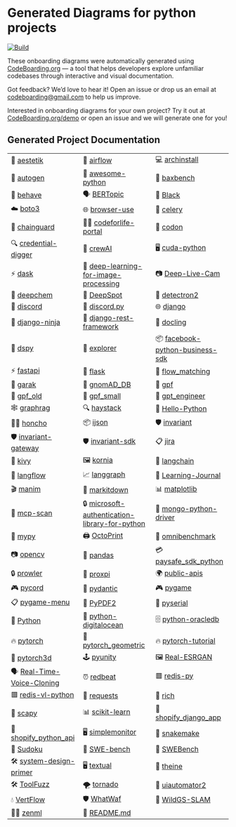 # Generated Diagrams for python projects
<a href="https://www.python.org/">
    <img alt="Build" src="https://img.shields.io/badge/python-3x-blue">
    
</a>

These onboarding diagrams were automatically generated using [CodeBoarding.org](https://codeboarding.org) — a tool that helps developers explore unfamiliar codebases through interactive and visual documentation.

Got feedback? We’d love to hear it! Open an issue or drop us an email at [codeboarding@gmail.com](mailto:codeboarding@gmail.com) to help us improve.

Interested in onboarding diagrams for your own project? Try it out at [CodeBoarding.org/demo](https://codeboarding.org/demo) or open an issue and we will generate one for you!


## Generated Project Documentation

<table>
  <tr>
    <td>🎨 <a href="aestetik/on_boarding.md">aestetik</a></td>
    <td>🐍 <a href="airflow/on_boarding.md">airflow</a></td>
    <td>💻 <a href="archinstall/on_boarding.md">archinstall</a></td>
  </tr>
  <tr>
    <td>🤖 <a href="autogen/on_boarding.md">autogen</a></td>
    <td>🌟 <a href="awesome-python/on_boarding.md">awesome-python</a></td>
    <td>🧪 <a href="baxbench/on_boarding.md">baxbench</a></td>
  </tr>
  <tr>
    <td>🧪 <a href="behave/on_boarding.md">behave</a></td>
    <td>🗣️ <a href="BERTopic/on_boarding.md">BERTopic</a></td>
    <td>🖤 <a href="Black/on_boarding.md">Black</a></td>
  </tr>
  <tr>
    <td>☁️ <a href="boto3/on_boarding.md">boto3</a></td>
    <td>🌐 <a href="browser-use/on_boarding.md">browser-use</a></td>
    <td>🎯 <a href="celery/on_boarding.md">celery</a></td>
  </tr>
  <tr>
    <td>🔗 <a href="chainguard/on_boarding.md">chainguard</a></td>
    <td>👩‍🏫 <a href="codeforlife-portal/on_boarding.md">codeforlife-portal</a></td>
    <td>🧬 <a href="codon/on_boarding.md">codon</a></td>
  </tr>
  <tr>
    <td>🔍 <a href="credential-digger/on_boarding.md">credential-digger</a></td>
    <td>🤝 <a href="crewAI/on_boarding.md">crewAI</a></td>
    <td>🖥️ <a href="cuda-python/on_boarding.md">cuda-python</a></td>
  </tr>
  <tr>
    <td>⚡ <a href="dask/on_boarding.md">dask</a></td>
    <td>🧠 <a href="deep-learning-for-image-processing/on_boarding.md">deep-learning-for-image-processing</a></td>
    <td>📷 <a href="Deep-Live-Cam/on_boarding.md">Deep-Live-Cam</a></td>
  </tr>
  <tr>
    <td>🧪 <a href="deepchem/on_boarding.md">deepchem</a></td>
    <td>🧬 <a href="DeepSpot/on_boarding.md">DeepSpot</a></td>
    <td>🤖 <a href="detectron2/on_boarding.md">detectron2</a></td>
  </tr>
  <tr>
    <td>💬 <a href="discord/on_boarding.md">discord</a></td>
    <td>💬 <a href="discord.py/on_boarding.md">discord.py</a></td>
    <td>🌐 <a href="django/on_boarding.md">django</a></td>
  </tr>
  <tr>
    <td>🦸 <a href="django-ninja/on_boarding.md">django-ninja</a></td>
    <td>🔗 <a href="django-rest-framework/on_boarding.md">django-rest-framework</a></td>
    <td>📄 <a href="docling/on_boarding.md">docling</a></td>
  </tr>
  <tr>
    <td>🧠 <a href="dspy/on_boarding.md">dspy</a></td>
    <td>🧭 <a href="explorer/on_boarding.md">explorer</a></td>
    <td>📦 <a href="facebook-python-business-sdk/on_boarding.md">facebook-python-business-sdk</a></td>
  </tr>
  <tr>
    <td>⚡ <a href="fastapi/on_boarding.md">fastapi</a></td>
    <td>🍶 <a href="flask/on_boarding.md">flask</a></td>
    <td>🔀 <a href="flow_matching/on_boarding.md">flow_matching</a></td>
  </tr>
  <tr>
    <td>👾 <a href="garak/on_boarding.md">garak</a></td>
    <td>🧬 <a href="gnomAD_DB/on_boarding.md">gnomAD_DB</a></td>
    <td>🧬 <a href="gpf/on_boarding.md">gpf</a></td>
  </tr>
  <tr>
    <td>🧬 <a href="gpf_old/on_boarding.md">gpf_old</a></td>
    <td>🧬 <a href="gpf_small/on_boarding.md">gpf_small</a></td>
    <td>🤖 <a href="gpt_engineer/on_boarding.md">gpt_engineer</a></td>
  </tr>
  <tr>
    <td>🕸️ <a href="graphrag/on_boarding.md">graphrag</a></td>
    <td>🔍 <a href="haystack/on_boarding.md">haystack</a></td>
    <td>👋 <a href="Hello-Python/on_boarding.md">Hello-Python</a></td>
  </tr>
  <tr>
    <td>👨‍💻 <a href="honcho/on_boarding.md">honcho</a></td>
    <td>📦 <a href="ijson/on_boarding.md">ijson</a></td>
    <td>🛡️ <a href="invariant/on_boarding.md">invariant</a></td>
  </tr>
  <tr>
    <td>🛡️ <a href="invariant-gateway/on_boarding.md">invariant-gateway</a></td>
    <td>🛡️ <a href="invariant-sdk/on_boarding.md">invariant-sdk</a></td>
    <td>📋 <a href="jira/on_boarding.md">jira</a></td>
  </tr>
  <tr>
    <td>📱 <a href="kivy/on_boarding.md">kivy</a></td>
    <td>🖼️ <a href="kornia/on_boarding.md">kornia</a></td>
    <td>🔗 <a href="langchain/on_boarding.md">langchain</a></td>
  </tr>
  <tr>
    <td>🔄 <a href="langflow/on_boarding.md">langflow</a></td>
    <td>📈 <a href="langgraph/on_boarding.md">langgraph</a></td>
    <td>📓 <a href="Learning-Journal/on_boarding.md">Learning-Journal</a></td>
  </tr>
  <tr>
    <td>🎬 <a href="manim/on_boarding.md">manim</a></td>
    <td>📝 <a href="markitdown/on_boarding.md">markitdown</a></td>
    <td>📊 <a href="matplotlib/on_boarding.md">matplotlib</a></td>
  </tr>
  <tr>
    <td>🔎 <a href="mcp-scan/on_boarding.md">mcp-scan</a></td>
    <td>🔒 <a href="microsoft-authentication-library-for-python/on_boarding.md">microsoft-authentication-library-for-python</a></td>
    <td>🍃 <a href="mongo-python-driver/on_boarding.md">mongo-python-driver</a></td>
  </tr>
  <tr>
    <td>📝 <a href="mypy/on_boarding.md">mypy</a></td>
    <td>🖨️ <a href="OctoPrint/on_boarding.md">OctoPrint</a></td>
    <td>🧪 <a href="omnibenchmark/on_boarding.md">omnibenchmark</a></td>
  </tr>
  <tr>
    <td>📷 <a href="opencv/on_boarding.md">opencv</a></td>
    <td>🐼 <a href="pandas/on_boarding.md">pandas</a></td>
    <td>💳 <a href="paysafe_sdk_python/on_boarding.md">paysafe_sdk_python</a></td>
  </tr>
  <tr>
    <td>🔒 <a href="prowler/on_boarding.md">prowler</a></td>
    <td>🔌 <a href="proxpi/on_boarding.md">proxpi</a></td>
    <td>🌍 <a href="public-apis/on_boarding.md">public-apis</a></td>
  </tr>
  <tr>
    <td>🎮 <a href="pycord/on_boarding.md">pycord</a></td>
    <td>🧮 <a href="pydantic/on_boarding.md">pydantic</a></td>
    <td>🎮 <a href="pygame/on_boarding.md">pygame</a></td>
  </tr>
  <tr>
    <td>📋 <a href="pygame-menu/on_boarding.md">pygame-menu</a></td>
    <td>📄 <a href="PyPDF2/on_boarding.md">PyPDF2</a></td>
    <td>🔌 <a href="pyserial/on_boarding.md">pyserial</a></td>
  </tr>
  <tr>
    <td>🐍 <a href="Python/on_boarding.md">Python</a></td>
    <td>🌊 <a href="python-digitalocean/on_boarding.md">python-digitalocean</a></td>
    <td>🗄️ <a href="python-oracledb/on_boarding.md">python-oracledb</a></td>
  </tr>
  <tr>
    <td>🔥 <a href="pytorch/on_boarding.md">pytorch</a></td>
    <td>🧬 <a href="pytorch_geometric/on_boarding.md">pytorch_geometric</a></td>
    <td>🔥 <a href="pytorch-tutorial/on_boarding.md">pytorch-tutorial</a></td>
  </tr>
  <tr>
    <td>🧬 <a href="pytorch3d/on_boarding.md">pytorch3d</a></td>
    <td>🕹️ <a href="pyunity/on_boarding.md">pyunity</a></td>
    <td>🖼️ <a href="Real-ESRGAN/on_boarding.md">Real-ESRGAN</a></td>
  </tr>
  <tr>
    <td>🗣️ <a href="Real-Time-Voice-Cloning/on_boarding.md">Real-Time-Voice-Cloning</a></td>
    <td>⏰ <a href="redbeat/on_boarding.md">redbeat</a></td>
    <td>🟥 <a href="redis-py/on_boarding.md">redis-py</a></td>
  </tr>
  <tr>
    <td>🟥 <a href="redis-vl-python/on_boarding.md">redis-vl-python</a></td>
    <td>🔗 <a href="requests/on_boarding.md">requests</a></td>
    <td>🌈 <a href="rich/on_boarding.md">rich</a></td>
  </tr>
  <tr>
    <td>📡 <a href="scapy/on_boarding.md">scapy</a></td>
    <td>📊 <a href="scikit-learn/on_boarding.md">scikit-learn</a></td>
    <td>🛒 <a href="shopify_django_app/on_boarding.md">shopify_django_app</a></td>
  </tr>
  <tr>
    <td>🛒 <a href="shopify_python_api/on_boarding.md">shopify_python_api</a></td>
    <td>🖥️ <a href="simplemonitor/on_boarding.md">simplemonitor</a></td>
    <td>🐍 <a href="snakemake/on_boarding.md">snakemake</a></td>
  </tr>
  <tr>
    <td>🧩 <a href="Sudoku/on_boarding.md">Sudoku</a></td>
    <td>🧪 <a href="SWE-bench/on_boarding.md">SWE-bench</a></td>
    <td>🧪 <a href="SWEBench/on_boarding.md">SWEBench</a></td>
  </tr>
  <tr>
    <td>🛠️ <a href="system-design-primer/on_boarding.md">system-design-primer</a></td>
    <td>🖥️ <a href="textual/on_boarding.md">textual</a></td>
    <td>🍵 <a href="theine/on_boarding.md">theine</a></td>
  </tr>
  <tr>
    <td>🛠️ <a href="ToolFuzz/on_boarding.md">ToolFuzz</a></td>
    <td>🌪️ <a href="tornado/on_boarding.md">tornado</a></td>
    <td>🤖 <a href="uiautomator2/on_boarding.md">uiautomator2</a></td>
  </tr>
  <tr>
    <td>💧 <a href="VertFlow/on_boarding.md">VertFlow</a></td>
    <td>🛡️ <a href="WhatWaf/on_boarding.md">WhatWaf</a></td>
    <td>🦓 <a href="WildGS-SLAM/on_boarding.md">WildGS-SLAM</a></td>
  </tr>
  <tr>
    <td>🧑‍🔬 <a href="zenml/on_boarding.md">zenml</a></td>
    <td>📄 <a href="README.md">README.md</a></td>
    <td></td>
  </tr>
</table>

